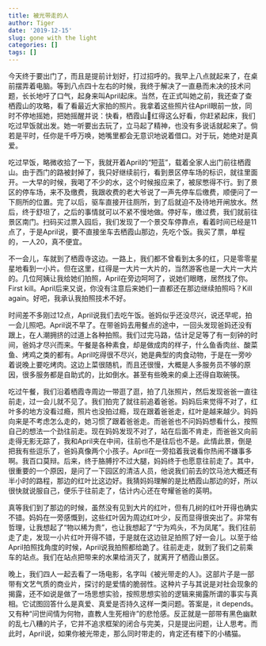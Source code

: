 ```yaml
---
title: 被光带走的人
author: Tiger
date: '2019-12-15'
slug: gone with the light
categories: []
tags: []
---
```


今天终于要出门了，而且是提前计划好，打过招呼的。我早上八点就起来了，在桌前摆弄着电脑。等到八点四十左右的时候，我终于解决了一直悬而未决的技术问题，长长地吁了口气，起身来叫April起床。当然，在正式叫她之前，我还查了查栖霞山的攻略，看了看最近大家拍的照片。我拿着这些照片往April眼前一放，同时不停地摇她，把她摇醒并说：快看，栖霞山🍁红得这么好看，你赶紧起床，我们吃过早饭就出发。她一听要出去玩了，立马起了精神，也没有多说话就起来了。倘若是平时，任你是千呼万唤，她嘴里都会无意识地说着借口。对于玩，她绝对是真爱。

吃过早饭，略微收拾了一下，我就开着April的“短蓝”，载着全家人出门前往栖霞山。由于西门的路被封掉了，我只好继续前行，看到景区停车场的标识，就往里面开。一大早的时候，我喝了不少的水，这个时候报应来了，被尿憋得不行。到了景区的停车场，来不及缴费，我跟收费的老大爷说了一声先停车后缴费，顺便问了一下厕所的位置。完了以后，驱车直接开往厕所，到了后就迫不及待地开闸放水。然后，终于舒坦了，之后的事情就可以不紧不慢地做。停好车，缴过费，我们就前往景区南门。扫码买过票入园后，我们发现了一个景交车停靠点，看着时间已经是11点了，于是April说，要不直接坐车去栖霞山那边，先吃个饭。我买了票，单程的，一人20，真不便宜。

不一会儿，车就到了栖霞寺这边。一路上，我们都不曾看到太多的红，只是零零星星地看到一小片。但在这里，红得是一大片一大片的，当然游客也是一大片一大片的。几位阿姨让我给她们拍照，April在旁边呵呵了，说她们眼瞎，居然找了你。First kill。April后来又说，你没有注意后来她们一直都还在那边继续拍照吗？Kill again。好吧，我承认我拍照技术不好。

时间差不多刚过12点，April说我们去吃午饭。爸妈似乎还没尽兴，说还早呢，拍一会儿照吧。April说不早了。在带爸妈去用餐点的途中，一回头发现爸妈还没有跟上，在人潮拥挤的过道上各种拍照。我们过完马路，估计足足等了有一刻钟的时间，爸妈才尽兴而来。午餐是各种素食，却是做成肉的样子，什么鱼香肉丝、酸菜鱼、烤鸡之类的都有。April吃得很不尽兴，她是典型的肉食动物，于是在一旁吵着说晚上要吃烤肉。这边上菜很随机，而且还很慢，大概是人多服务员不够的原因，很多服务都是自助式的，比如倒水。甚至有些晚来的桌上还得自取碗筷。

吃过午餐，我们沿着栖霞寺周边一带逛了逛，拍了几张照片，然后发现爸爸一直往前走，过一会儿就不见了。我们拍完了就往前追着爸爸。妈妈后来觉得不对了，红叶多的地方没看过瘾，照片也没拍过瘾，现在跟着爸爸走，红叶是越来越少。妈妈向来是不考虑怎么走的，她习惯了跟着爸爸走。而爸爸也不问妈妈想看什么，按照自己的想法一个劲往前走。现在妈妈发现不对了，站在后面不肯走，而爸爸又向前走得无影无踪了，我和April夹在中间，往前也不是往后也不是。此情此景，倒是把我有些逗乐了，爸妈真像两个小孩子。April在一旁掐着我说看你热闹不嫌事多啊。我百口莫辩。后来，终于胳膊拧不过大腿，妈妈终于也愿意往前走了。其中，很重要的一个原因，是问了一下园区的清洁人员，他说我们前去的饮马池大概还有半小时的路程，那边的红叶比这边好。我猜妈妈理解的是比栖霞山那边的好，所以很快就说服自己，便乐于往前走了，估计内心还在夸耀爸爸的英明。

真等我们到了那边的时候，虽然没有见到大片的红叶，但有几树的红叶开得也确实不错。妈妈在一旁感慨到，这些红叶因为周边红叶少，反而显得很突出了。非常有哲理，让我想起了“物以稀为贵”，也让我想起了“宁为鸡头，不为凤尾”。我们往前走了走，发现一小片红叶开得不错，于是就在这边驻足拍照了好一会儿。以至于给April拍照找角度的时候，April说我拍照都给跪了。往前走走，就到了我们之前乘车的站点。我们在站点把带来的水果给消灭了，就离开了栖霞山景区。

晚上，我们四人一起去看了一场电影，名字叫《被光带走的人》。这部片子是一部带有文艺气质的商业片，探讨的是爱情的脆弱性。这种片子与其说是对社会现象的揭露，还不如说是做了一场思想实验，按照思想实验的逻辑来揭露所谓的事实与真相。它试图回答什么是真爱、真爱是否持久这样一类问题。答案是，it depends。又有种“问世间情为何物，直教人生死相许”的悲怆感。反正就是一部带有黑色幽默的乱七八糟的片子，它并不追求框架的闭合与完美，只是提出问题，让人思考。而此时，April说，如果你被光带走，那么同时带走的，肯定还有楼下的小橘猫。
